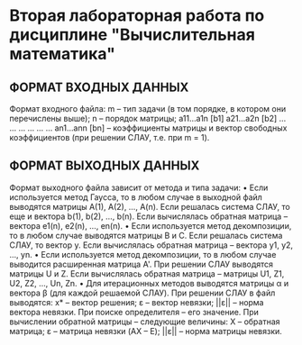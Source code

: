 # Вторая лабораторная работа по дисциплине "Вычислительная математика"

## ФОРМАТ ВХОДНЫХ ДАННЫХ
Формат входного файла:
m – тип задачи (в том порядке, в котором они перечислены выше);
n – порядок матрицы;
a11…a1n [b1]
a21…a2n [b2]
… … … … … …
an1…ann [bn]	– коэффициенты матрицы и вектор свободных коэффициентов (при решении СЛАУ, т.е. при m = 1).
## ФОРМАТ ВЫХОДНЫХ ДАННЫХ
Формат выходного файла зависит от метода и типа задачи:
• Если используется метод Гаусса, то в любом случае в выходной файл выводятся матрицы A(1), A(2), …, A(n). Если решалась система СЛАУ, то еще и вектора b(1), b(2), …, b(n). Если вычислялась обратная матрица – вектора e1(n), e2(n), …, en(n).
• Если используется метод декомпозиции, то в любом случае выводятся матрицы B и C. Если решалась система СЛАУ, то вектор y. Если вычислялась обратная матрица – вектора y1, y2, …, yn.
• Если используется метод декомпозиции, то в любом случае выводится расширенная матрица A'. При решении СЛАУ выводятся матрицы U и Z. Если вычислялась обратная матрица – матрицы U1, Z1, U2, Z2, …, Un, Zn.
• Для итерационных методов выводятся матрицы α и вектора β (для каждой решаемой СЛАУ).
При решении СЛАУ в файл выводятся:
x* – вектор решения;
ε – вектор невязки;
||ε|| – норма вектора невязки.
При  поиске определителя – его значение. При вычислении обратной матрицы – следующие величины:
X – обратная матрица;
ε – матрица невязки (AX – E);
||ε|| – норма матрицы невязки.
